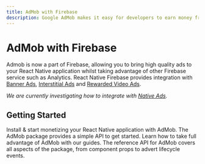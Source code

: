 ```yaml
---
title: AdMob with Firebase
description: Google AdMob makes it easy for developers to earn money from their mobile apps with high-quality ads. 
---
```


# AdMob with Firebase

Admob is now a part of Firebase, allowing you to bring high quality ads to your React Native application
whilst taking advantage of other Firebase service such as Analytics. React Native Firebase provides integration with
[Banner Ads](https://developers.google.com/admob/android/banner?utm_source=invertase&utm_medium=react-native-firebase&utm_campaign=admob),
[Interstitial Ads](https://developers.google.com/admob/android/interstitial?utm_source=invertase&utm_medium=react-native-firebase&utm_campaign=admob)
and [Rewarded Video Ads](https://developers.google.com/admob/android/rewarded-video?utm_source=invertase&utm_medium=react-native-firebase&utm_campaign=admob).

*We are currently investigating how to integrate with [Native Ads](https://developers.google.com/admob/android/native/start?utm_source=invertase&utm_medium=react-native-firebase&utm_campaign=admob).*

<Youtube id="9qCxo0D-Sak" />

## Getting Started

<Grid>
	<Block
		icon="attach_money"
		color="#2196f3"
		title="Quick Start"
		to="quick-start"
	>
    Install & start monetizing your React Native application with AdMob.
	</Block>
	<Block
		icon="school"
		color="#4CAF50"
		title="Guides"
		version={false}
		to="/guides?tag=admob"
	>
    The AdMob package provides a simple API to get started. Learn how to take full advantage of AdMob with our guides.
	</Block>
  <Block
		icon="layers"
		color="#03A9F4"
		title="Reference"
		to="/reference"
	>
    The reference API for AdMob covers all aspects of the package, from component props to advert lifecycle events.
	</Block>
</Grid>
